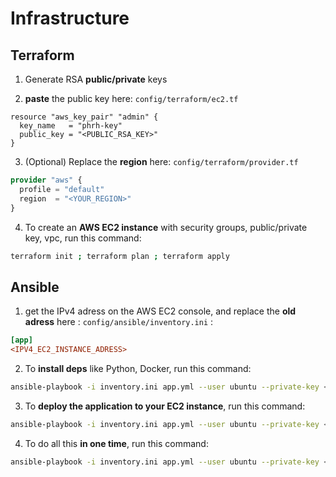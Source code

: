 # Infrastructure

## Terraform

1. Generate RSA **public/private** keys

2. **paste** the public key here: `config/terraform/ec2.tf`

```TF
resource "aws_key_pair" "admin" {
  key_name   = "phrh-key"
  public_key = "<PUBLIC_RSA_KEY>"
}
```

3. (Optional) Replace the **region** here: `config/terraform/provider.tf`

```tf
provider "aws" {
  profile = "default"
  region  = "<YOUR_REGION>"
}

```

4. To create an **AWS EC2 instance** with security groups, public/private key, vpc, run this command:

```bash
terraform init ; terraform plan ; terraform apply
```

## Ansible 

1. get the IPv4 adress on the AWS EC2 console, and replace the **old adress** here : `config/ansible/inventory.ini` :
   
```INI
[app]
<IPV4_EC2_INSTANCE_ADRESS>
```

2. To **install deps** like Python, Docker, run this command:

```bash
ansible-playbook -i inventory.ini app.yml --user ubuntu --private-key <PATH_TO_YOUR_PRIVATE_KEY> --tags="install"       
```

3. To **deploy the application to your EC2 instance**, run this command:

```bash
ansible-playbook -i inventory.ini app.yml --user ubuntu --private-key <PATH_TO_YOUR_PRIVATE_KEY> --tags="deploy"       
```

4. To do all this **in one time**, run this command:

```bash
ansible-playbook -i inventory.ini app.yml --user ubuntu --private-key <PATH_TO_YOUR_PRIVATE_KEY>       
```

